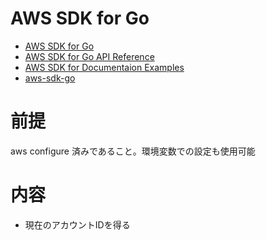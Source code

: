 # AWS SDK for Go

* [AWS SDK for Go](https://docs.aws.amazon.com/ja_jp/sdk-for-go/v1/developer-guide/welcome.html)
* [AWS SDK for Go API Reference](https://docs.aws.amazon.com/sdk-for-go/api/aws/)
* [AWS SDK for Documentaion Examples](https://github.com/awsdocs/aws-doc-sdk-examples/tree/master/go)
* [aws-sdk-go](https://github.com/aws/aws-sdk-go)

# 前提

aws configure 済みであること。環境変数での設定も使用可能

# 内容

* 現在のアカウントIDを得る

